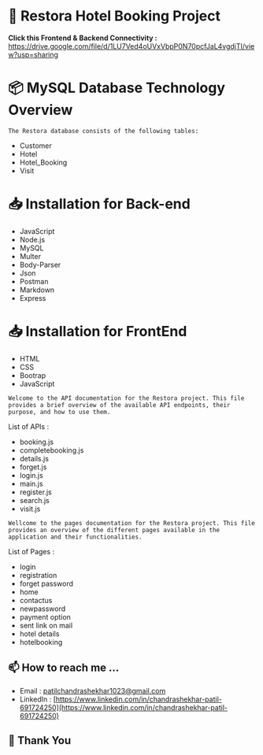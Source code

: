 # 🌟 Restora Hotel Booking Project

**Click this Frontend & Backend Connectivity :** https://drive.google.com/file/d/1LU7Ved4oUVxVbpP0N70pcfJaL4vgdjTI/view?usp=sharing

# 📦 MySQL Database Technology Overview 
`The Restora database consists of the following tables:`

- Customer
- Hotel
- Hotel_Booking
- Visit
  
# 📥 Installation for Back-end

- JavaScript
- Node.js
- MySQL
- Multer
- Body-Parser
- Json
- Postman
- Markdown
- Express

# 📥 Installation for FrontEnd

- HTML
- CSS
- Bootrap
- JavaScript
  
`Welcome to the API documentation for the Restora project. This file provides a brief overview of the available API endpoints, their purpose, and how to use them.`

List of APIs : 
- booking.js 
- completebooking.js 
- details.js 
- forget.js
- login.js
- main.js
- register.js 
- search.js 
- visit.js 
 
`Wellcome to the pages documentation for the Restora project. This file provides an overview of the different pages available in the application and their functionalities.`

List of Pages : 
- login 
- registration 
- forget password 
- home 
- contactus 
- newpassword 
- payment option 
- sent link on mail 
- hotel details 
- hotelbooking 

## 📫 How to reach me ...
- Email : [patilchandrashekhar1023@gmail.com](https://patilchandrashekhar1023@gmail.com)
- LinkedIn : [https://www.linkedin.com/in/chandrashekhar-patil-691724250](https://www.linkedin.com/in/chandrashekhar-patil-691724250)

## 🙂 Thank You
